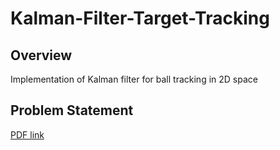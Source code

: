 # Kalman-Filter-Target-Tracking
## Overview
Implementation of Kalman filter for ball tracking in 2D space
## Problem Statement
[PDF link](./pdf)
